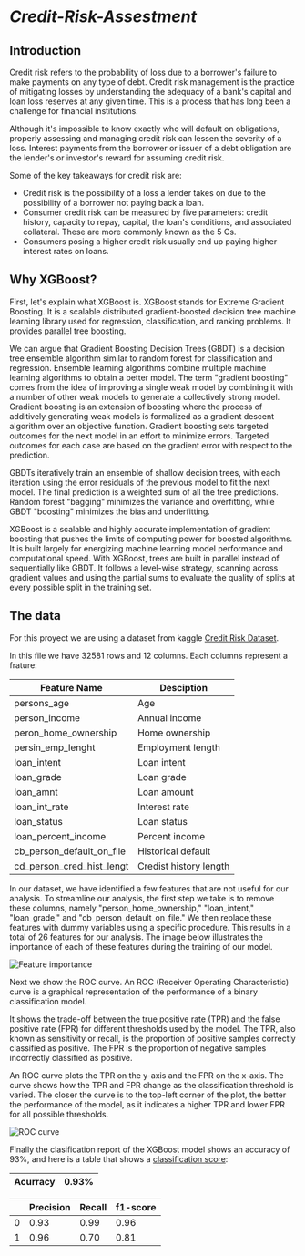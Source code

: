 # *Credit-Risk-Assestment*

## Introduction

Credit risk refers to the probability of loss due to a borrower's failure to make payments on any type of debt. Credit risk management is the practice of mitigating losses by understanding the adequacy of a bank's capital and loan loss reserves at any given time. This is a process that has long been a challenge for financial institutions.

Although it's impossible to know exactly who will default on obligations, properly assessing and managing credit risk can lessen the severity of a loss. Interest payments from the borrower or issuer of a debt obligation are the lender's or investor's reward for assuming credit risk.

Some of the key takeaways for credit risk are:

* Credit risk is the possibility of a loss a lender takes on due to the possibility of a borrower not paying back a loan.
* Consumer credit risk can be measured by five parameters: credit history, capacity to repay, capital, the loan's conditions, and associated collateral. These are more commonly known as the 5 Cs.
* Consumers posing a higher credit risk usually end up paying higher interest rates on loans.

## Why XGBoost?

First, let's explain what XGBoost is. XGBoost stands for Extreme Gradient Boosting. It is a scalable distributed gradient-boosted decision tree machine learning library used for regression, classification, and ranking problems. It provides parallel tree boosting.

We can argue that Gradient Boosting Decision Trees (GBDT) is a decision tree ensemble algorithm similar to random forest for classification and regression. Ensemble learning algorithms combine multiple machine learning algorithms to obtain a better model. The term "gradient boosting" comes from the idea of improving a single weak model by combining it with a number of other weak models to generate a collectively strong model. Gradient boosting is an extension of boosting where the process of additively generating weak models is formalized as a gradient descent algorithm over an objective function. Gradient boosting sets targeted outcomes for the next model in an effort to minimize errors. Targeted outcomes for each case are based on the gradient error with respect to the prediction.

GBDTs iteratively train an ensemble of shallow decision trees, with each iteration using the error residuals of the previous model to fit the next model. The final prediction is a weighted sum of all the tree predictions. Random forest "bagging" minimizes the variance and overfitting, while GBDT "boosting" minimizes the bias and underfitting.

XGBoost is a scalable and highly accurate implementation of gradient boosting that pushes the limits of computing power for boosted algorithms. It is built largely for energizing machine learning model performance and computational speed. With XGBoost, trees are built in parallel instead of sequentially like GBDT. It follows a level-wise strategy, scanning across gradient values and using the partial sums to evaluate the quality of splits at every possible split in the training set.


## The data
For this proyect we are using a dataset from kaggle [Credit Risk Dataset](https://www.kaggle.com/datasets/laotse/credit-risk-dataset).

In this file we have 32581 rows and 12 columns. Each columns represent a frature:

| Feature Name              | Desciption             |
| ------------------------- | ---------------------- |
| persons_age               | Age                    |
| person_income             | Annual income          |
| peron_home_ownership      | Home ownership         |
| persin_emp_lenght         | Employment length      |
| loan_intent               | Loan intent            |
| loan_grade                | Loan grade             |
| loan_amnt                 | Loan amount            |
| loan_int_rate             | Interest rate          |
| loan_status               | Loan status            |
| loan_percent_income       | Percent income         | 
| cb_person_default_on_file | Historical default     |
| cd_person_cred_hist_lengt | Credist history length |


In our dataset, we have identified a few features that are not useful for our analysis. To streamline our analysis, the first step we take is to remove these columns, namely "person_home_ownership," "loan_intent," "loan_grade," and "cb_person_default_on_file." We then replace these features with dummy variables using a specific procedure. This results in a total of 26 features for our analysis. The image below illustrates the importance of each of these features during the training of our model.


![Feature importance](https://user-images.githubusercontent.com/86662665/227045482-2ffa1ce7-1687-40b6-8b08-9488eef58a62.png)

Next we show the ROC curve. An ROC (Receiver Operating Characteristic) curve is a graphical representation of the performance of a binary classification model.

It shows the trade-off between the true positive rate (TPR) and the false positive rate (FPR) for different thresholds used by the model. The TPR, also known as sensitivity or recall, is the proportion of positive samples correctly classified as positive. The FPR is the proportion of negative samples incorrectly classified as positive.

An ROC curve plots the TPR on the y-axis and the FPR on the x-axis. The curve shows how the TPR and FPR change as the classification threshold is varied. The closer the curve is to the top-left corner of the plot, the better the performance of the model, as it indicates a higher TPR and lower FPR for all possible thresholds.

![ROC curve](https://user-images.githubusercontent.com/86662665/227044310-e0384e51-d741-4f7b-8c08-27b82f2f0862.png)

Finally the clasification report of the XGBoost model shows an accuracy of 93%, and here is a table that shows a [classification score](https://medium.com/analytics-vidhya/accuracy-vs-f1-score-6258237beca2):

| Acurracy               |   0.93%  |
|------------------------|----------|

|   | Precision | Recall | f1-score | 
|---|-----------|--------|----------|
| 0 |   0.93    |  0.99  |   0.96   |
| 1 |   0.96    |  0.70  |   0.81   |



